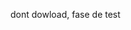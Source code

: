 dont dowload, fase de test











































































































































































































